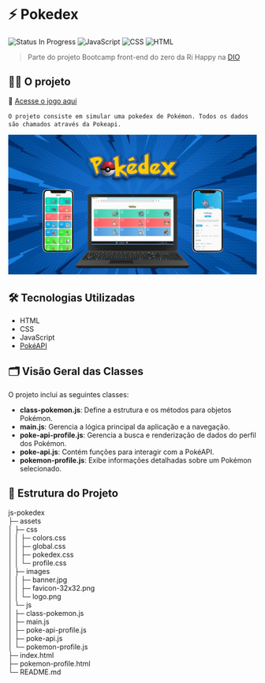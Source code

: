 
# ⚡️ Pokedex
![Status In Progress](https://img.shields.io/badge/status-in_progress-yellow) 
![JavaScript](https://img.shields.io/badge/JavaScript-FFFF00?style=flat&logo=javascript&logoColor=black)
![CSS](https://img.shields.io/badge/CSS-1572B6?style=flat&logo=css3&logoColor=white)
![HTML](https://img.shields.io/badge/HTML-E34F26?style=flat&logo=html5&logoColor=white)


> Parte do projeto Bootcamp front-end do zero da Ri Happy na [DIO](https://web.dio.me/) 

## 👩‍💻 O projeto

🔗 [Acesse o jogo aqui](https://codebytayne.github.io/js-pokedex/)

    O projeto consiste em simular uma pokedex de Pokémon. Todos os dados são chamados através da Pokeapi.

![Texto alternativo](assets/images/banner.jpg)

## 🛠️ Tecnologias Utilizadas

- HTML
- CSS
- JavaScript 
- [PokéAPI](https://pokeapi.co/)

## 🗂️ Visão Geral das Classes

O projeto inclui as seguintes classes:

- **class-pokemon.js**: Define a estrutura e os métodos para objetos Pokémon.
- **main.js**: Gerencia a lógica principal da aplicação e a navegação.
- **poke-api-profile.js**: Gerencia a busca e renderização de dados do perfil dos Pokémon.
- **poke-api.js**: Contém funções para interagir com a PokéAPI.
- **pokemon-profile.js**: Exibe informações detalhadas sobre um Pokémon selecionado.

## 📂 Estrutura do Projeto

js-pokedex                    
├─ assets                     
│  ├─ css                     
│  │  ├─ colors.css           
│  │  ├─ global.css           
│  │  ├─ pokedex.css          
│  │  └─ profile.css          
│  ├─ images                  
│  │  ├─ banner.jpg           
│  │  ├─ favicon-32x32.png    
│  │  └─ logo.png             
│  └─ js                      
│     ├─ class-pokemon.js     
│     ├─ main.js              
│     ├─ poke-api-profile.js  
│     ├─ poke-api.js          
│     └─ pokemon-profile.js   
├─ index.html                 
├─ pokemon-profile.html       
└─ README.md







